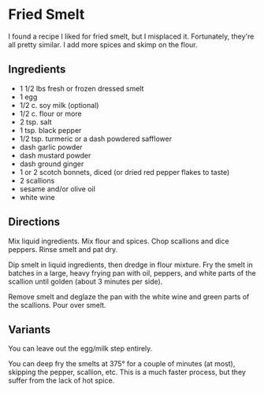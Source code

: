 # Fried Smelt

I found a recipe I liked for fried smelt, but I misplaced it.  Fortunately, they're all pretty similar.  I add more spices and skimp on the flour.

## Ingredients

* 1 1/2 lbs fresh or frozen dressed smelt
* 1 egg
* 1/2 c. soy milk (optional)
* 1/2 c. flour or more
* 2 tsp. salt
* 1 tsp. black pepper
* 1/2 tsp. turmeric or a dash powdered safflower
* dash garlic powder
* dash mustard powder
* dash ground ginger
* 1 or 2 scotch bonnets, diced (or dried red pepper flakes to taste)
* 2 scallions
* sesame and/or olive oil 
* white wine

## Directions

Mix liquid ingredients.  Mix flour and spices.  Chop scallions and dice peppers.  Rinse smelt and pat dry.

Dip smelt in liquid ingredients, then dredge in flour mixture.  Fry the smelt in batches in a large, heavy frying pan with oil, peppers, and white parts of the scallion until golden (about 3 minutes per side).

Remove smelt and deglaze the pan with the white wine and green parts of the scallions.  Pour over smelt.

## Variants

You can leave out the egg/milk step entirely.

You can deep fry the smelts at 375° for a couple of minutes (at most), skipping the pepper, scallion, etc.  This is a much faster process, but they suffer from the lack of hot spice.
